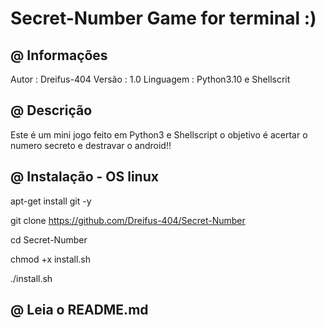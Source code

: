# Secret-Number Game for terminal :)

 @ Informações
 --------------

Autor     : Dreifus-404
Versão    : 1.0
Linguagem : Python3.10 e Shellscrit

 @ Descrição
 ------------

 Este é um mini jogo feito em Python3 e Shellscript o objetivo é
acertar o numero secreto e destravar o android!!

 @ Instalação - OS linux
 -------------------------

apt-get install git -y

git clone https://github.com/Dreifus-404/Secret-Number

cd Secret-Number

chmod +x install.sh

./install.sh

 @ Leia o README.md
 -------------------
